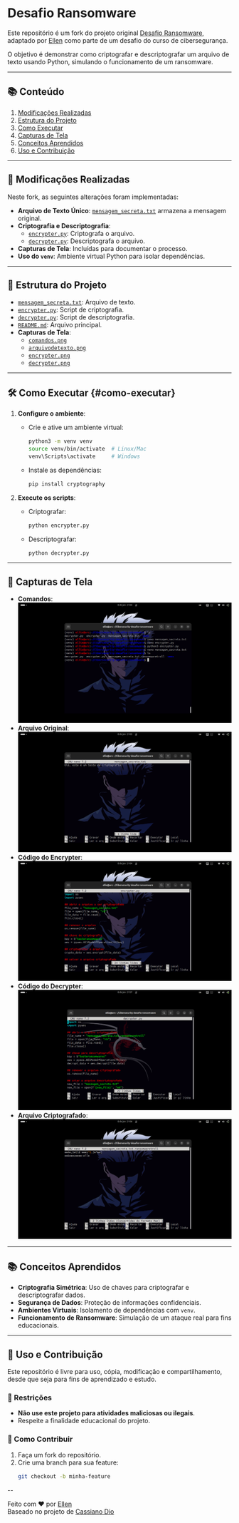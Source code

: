 # Desafio Ransomware

Este repositório é um fork do projeto original [Desafio Ransomware](https://github.com/cassiano-dio/cibersecurity-desafio-ransomware), adaptado por [Ellen](https://github.com/ellen-xploit/Cibersecurity-desafio-ransomware) como parte de um desafio do curso de cibersegurança.

O objetivo é demonstrar como criptografar e descriptografar um arquivo de texto usando Python, simulando o funcionamento de um ransomware.

---

## 📚 Conteúdo

1. [Modificações Realizadas](#-modificações-realizadas)
2. [Estrutura do Projeto](#-estrutura-do-projeto)
3. [Como Executar](#como-executar)
4. [Capturas de Tela](#-capturas-de-tela)
5. [Conceitos Aprendidos](#-conceitos-aprendidos)
6. [Uso e Contribuição](#-uso-e-contribuição)

---

## 🚀 Modificações Realizadas

Neste fork, as seguintes alterações foram implementadas:

- **Arquivo de Texto Único**: [`mensagem_secreta.txt`](mensagem_secreta.txt) armazena a mensagem original.
- **Criptografia e Descriptografia**:
  - [`encrypter.py`](encrypter.py): Criptografa o arquivo.
  - [`decrypter.py`](decrypter.py): Descriptografa o arquivo.
- **Capturas de Tela**: Incluídas para documentar o processo.
- **Uso do `venv`**: Ambiente virtual Python para isolar dependências.

---

## 📂 Estrutura do Projeto

- [`mensagem_secreta.txt`](https://github.com/ellen-xploit/Cibersecurity-desafio-ransomware/blob/main/mensagem_secreta.txt): Arquivo de texto.
- [`encrypter.py`](https://github.com/ellen-xploit/Cibersecurity-desafio-ransomware/blob/main/encrypter.py): Script de criptografia.
- [`decrypter.py`](https://github.com/ellen-xploit/Cibersecurity-desafio-ransomware/blob/main/decrypter.py): Script de descriptografia.
- [`README.md`](https://github.com/ellen-xploit/Cibersecurity-desafio-ransomware/blob/main/README.md): Arquivo principal.
- **Capturas de Tela**:
  - [`comandos.png`](https://github.com/ellen-xploit/Cibersecurity-desafio-ransomware/blob/main/capturas/comandos.png)
  - [`arquivodetexto.png`](https://github.com/ellen-xploit/Cibersecurity-desafio-ransomware/blob/main/capturas/arquivodetexto.png)
  - [`encrypter.png`](https://github.com/ellen-xploit/Cibersecurity-desafio-ransomware/blob/main/capturas/encrypter.png)
  - [`decrypter.png`](https://github.com/ellen-xploit/Cibersecurity-desafio-ransomware/blob/main/capturas/decrypter.png)

---

## 🛠️ Como Executar {#como-executar}


1. **Configure o ambiente**:
   - Crie e ative um ambiente virtual:
     ```bash
     python3 -m venv venv
     source venv/bin/activate  # Linux/Mac
     venv\Scripts\activate     # Windows
     ```
   - Instale as dependências:
     ```bash
     pip install cryptography
     ```

2. **Execute os scripts**:
   - Criptografar:
     ```bash
     python encrypter.py
     ```
   - Descriptografar:
     ```bash
     python decrypter.py
     ```

---

## 📸 Capturas de Tela

- **Comandos**: ![Comandos](capturas/comandos.png)
- **Arquivo Original**: ![Arquivo Original](capturas/arquivodetexto.png)
- **Código do Encrypter**: ![Código do Encrypter](capturas/encrypter.png)
- **Código do Decrypter**: ![Código do Decrypter](capturas/decrypter.png)
- **Arquivo Criptografado**: ![Arquivo Criptografado](capturas/arquivocriptografado.png)

---

## 📚 Conceitos Aprendidos

- **Criptografia Simétrica**: Uso de chaves para criptografar e descriptografar dados.
- **Segurança de Dados**: Proteção de informações confidenciais.
- **Ambientes Virtuais**: Isolamento de dependências com `venv`.
- **Funcionamento de Ransomware**: Simulação de um ataque real para fins educacionais.

---

## 🤝 Uso e Contribuição

Este repositório é livre para uso, cópia, modificação e compartilhamento, desde que seja para fins de aprendizado e estudo.

### 🚫 Restrições
- **Não use este projeto para atividades maliciosas ou ilegais**.
- Respeite a finalidade educacional do projeto.

### 🙌 Como Contribuir
1. Faça um fork do repositório.
2. Crie uma branch para sua feature:
   ```bash
   git checkout -b minha-feature

--

Feito com ❤️  por [Ellen](https://github.com/ellen-xploit)  
Baseado no projeto de [Cassiano Dio](https://github.com/cassiano-dio/cibersecurity-desafio-ransomware)
